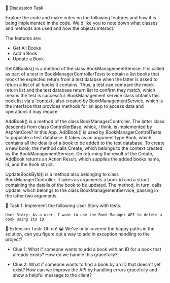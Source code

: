 📘 Discussion Task

Explore the code and make notes on the following features and how it is being implemented in the code. We'd like you to note down what classes and methods are used and how the objects interact.

The features are:
- Get All Books
- Add a Book
- Update a Book



GetAllBooks() is a method of the class BookManagementService.
It is called as part of a test in BookManagerControllerTests to obtain a list books that mock the expected return from a test databse when the latter is asked to return a list of all books it contains.
Thus, a test can compare the mock return list and the test database return list to confirm they match, which means the test is successful.
BookManagement service class obtains this book list via a 'context', also created by BookManagementService, which is the interface that provides methods for an app to access data and operations it may require.


AddBook() is a method of the class BookManagerController. The latter class descends from class ControllerBase, whick, I think, is implemented by AspNetCore?
In this App, AddBook() is used by BookManagerControlTests to populate a test database. It takes as an argument type Book, which contains all the details of a book to be added to the test database.
To create a new book, the method calls Create, which belongs to the context created by the BookManagementService.
On returning the result of the Create, AddBook returns an Action Result, which supplies the added books name, id, and the Book struct.


UpdateBookById() is a method also belonging to class BookManagerController. It takes as arguments a book id and a struct containing the datails of the book to be updated.
The method, in turn, calls Update, which belongs to the class BookManagementService, passing in the latter two arguments. 







📘 Task 1: Implement the following User Story with tests.

`User Story: As a user, I want to use the Book Manager API to delete a book using its ID`


📘 Extension Task: Oh no! 😭 We've only covered the happy paths in the solution, can you figure out a way
to add in exception handling to the project? 

- Clue 1: What if someone wants to add a book with an ID for a book that already exists? How do we handle this gracefully?

- Clue 2: What if someone wants to find a book by an ID that doesn't yet exist? 
  How can we improve the API by handling errors gracefully and show a helpful message to the client?
